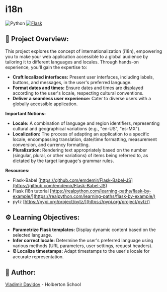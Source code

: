# i18n

![Python](https://img.shields.io/badge/Python-3.7-blue?style=for-the-badge&logo=python&logoColor=white)
[![Flask](https://img.shields.io/badge/Flask-1.1.2-blue?style=for-the-badge&logo=flask&logoColor=white)](https://flask.palletsprojects.com/)

## 🧐 Project Overview:

This project explores the concept of internationalization (i18n), empowering you to make your web application accessible to a global audience by tailoring it to different languages and locales. Through hands-on experience, you'll gain the expertise to:

* **Craft localized interfaces:** Present user interfaces, including labels, buttons, and messages, in the user's preferred language.
* **Format dates and times:** Ensure dates and times are displayed according to the user's locale, respecting cultural conventions.
* **Deliver a seamless user experience:** Cater to diverse users with a globally accessible application.

**Important Notions:**

* **Locale:** A combination of language and region identifiers, representing cultural and geographical variations (e.g., "en-US", "es-MX").
* **Localization:** The process of adapting an application to a specific locale, encompassing translation, date/time formatting, measurement conversion, and currency formatting.
* **Pluralization:** Rendering text appropriately based on the number (singular, plural, or other variations) of items being referred to, as dictated by the target language's grammar rules.


**Resources:**

* Flask-Babel [https://github.com/emdemir/Flask-Babel-JS](https://github.com/emdemir/Flask-Babel-JS)
* Flask i18n tutorial [https://realpython.com/learning-paths/flask-by-example/](https://realpython.com/learning-paths/flask-by-example/)
* pytz [https://pypi.org/project/pytz/](https://pypi.org/project/pytz/)

## ⚙️ Learning Objectives:

* **Parametrize Flask templates:** Display dynamic content based on the selected language.
* **Infer correct locale:** Determine the user's preferred language using various methods (URL parameters, user settings, request headers).
* **⏰ Localize timestamps:** Adapt timestamps to the user's locale for accurate representation.


## 🙇 Author:
[Vladimir Davidov](https://github.com/v-dav) - Holberton School
